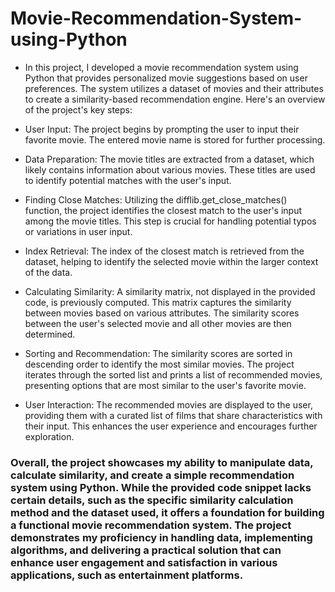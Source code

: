 # Movie-Recommendation-System-using-Python

- In this project, I developed a movie recommendation system using Python that provides personalized movie suggestions based on user preferences. The system utilizes a dataset of movies and their attributes to create a similarity-based recommendation engine. Here's an overview of the project's key steps:

- User Input:
The project begins by prompting the user to input their favorite movie. The entered movie name is stored for further processing.

- Data Preparation:
The movie titles are extracted from a dataset, which likely contains information about various movies. These titles are used to identify potential matches with the user's input.

- Finding Close Matches:
Utilizing the difflib.get_close_matches() function, the project identifies the closest match to the user's input among the movie titles. This step is crucial for handling potential typos or variations in user input.

- Index Retrieval:
The index of the closest match is retrieved from the dataset, helping to identify the selected movie within the larger context of the data.

- Calculating Similarity:
A similarity matrix, not displayed in the provided code, is previously computed. This matrix captures the similarity between movies based on various attributes. The similarity scores between the user's selected movie and all other movies are then determined.

- Sorting and Recommendation:
The similarity scores are sorted in descending order to identify the most similar movies. The project iterates through the sorted list and prints a list of recommended movies, presenting options that are most similar to the user's favorite movie.

- User Interaction:
The recommended movies are displayed to the user, providing them with a curated list of films that share characteristics with their input. This enhances the user experience and encourages further exploration.

### Overall, the project showcases my ability to manipulate data, calculate similarity, and create a simple recommendation system using Python. While the provided code snippet lacks certain details, such as the specific similarity calculation method and the dataset used, it offers a foundation for building a functional movie recommendation system. The project demonstrates my proficiency in handling data, implementing algorithms, and delivering a practical solution that can enhance user engagement and satisfaction in various applications, such as entertainment platforms.
